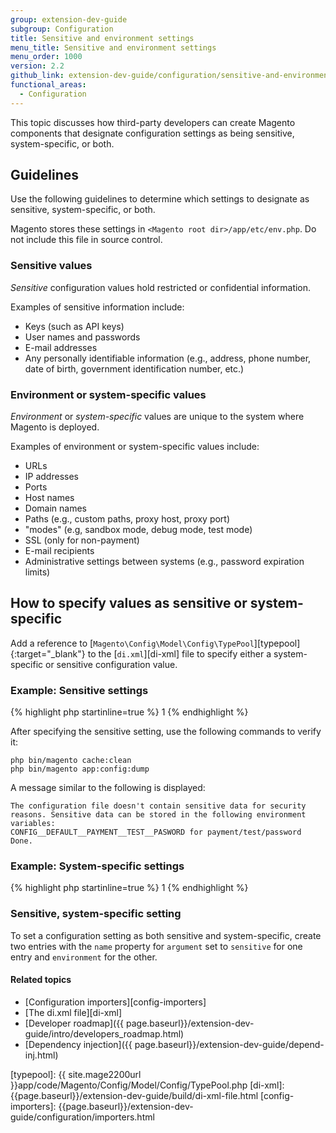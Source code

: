 ```yaml
---
group: extension-dev-guide
subgroup: Configuration
title: Sensitive and environment settings
menu_title: Sensitive and environment settings
menu_order: 1000
version: 2.2
github_link: extension-dev-guide/configuration/sensitive-and-environment-settings.md
functional_areas:
  - Configuration
---
```


This topic discusses how third-party developers can create Magento components that designate configuration settings as being sensitive, system-specific, or both.

## Guidelines

Use the following guidelines to determine which settings to designate as sensitive, system-specific, or both.

Magento stores these settings in `<Magento root dir>/app/etc/env.php`.
Do not include this file in source control.

### Sensitive values

_Sensitive_ configuration values hold restricted or confidential information.

Examples of sensitive information include:

*	Keys (such as API keys)
*	User names and passwords
*	E-mail addresses
*	Any personally identifiable information (e.g., address, phone number, date of birth, government identification number, etc.)

### Environment or system-specific values

_Environment_ or _system-specific_ values are unique to the system where Magento is deployed.

Examples of environment or system-specific values include:

*	URLs
*	IP addresses
*	Ports
*	Host names
*	Domain names
*	Paths (e.g., custom paths, proxy host, proxy port)
*	"modes" (e.g, sandbox mode, debug mode, test mode)
*	SSL (only for non-payment)
*	E-mail recipients
*	Administrative settings between systems (e.g., password expiration limits)

## How to specify values as sensitive or system-specific

Add a reference to [`Magento\Config\Model\Config\TypePool`][typepool]{:target="_blank"} to the [`di.xml`][di-xml] file to specify either a system-specific or sensitive configuration value.


### Example: Sensitive settings

{% highlight php startinline=true %}
<type name="Magento\Config\Model\Config\TypePool">
   <arguments>
      <argument name="sensitive" xsi:type="array">
         <item name="payment/test/password" xsi:type="string">1</item>
      </argument>
   </arguments>
</type>
{% endhighlight %}

After specifying the sensitive setting, use the following commands to verify it:

    php bin/magento cache:clean
    php bin/magento app:config:dump

A message similar to the following is displayed:

    The configuration file doesn't contain sensitive data for security reasons. Sensitive data can be stored in the following environment variables:
    CONFIG__DEFAULT__PAYMENT__TEST__PASWORD for payment/test/password
    Done.

### Example: System-specific settings

{% highlight php startinline=true %}
<type name="Magento\Config\Model\Config\TypePool">
   <arguments>
      <argument name="environment" xsi:type="array">
         <item name="catalog/search/searchengine/port" xsi:type="string">1</item>
      </argument>
   </arguments>
</type>
{% endhighlight %}

### Sensitive, system-specific setting

To set a configuration setting as both sensitive and system-specific, create two entries with the `name` property for `argument` set to `sensitive` for one entry and `environment` for the other.

#### Related topics

* [Configuration importers][config-importers]
*	[The di.xml file][di-xml]
*	[Developer roadmap]({{ page.baseurl}}/extension-dev-guide/intro/developers_roadmap.html)
*	[Dependency injection]({{ page.baseurl}}/extension-dev-guide/depend-inj.html)

[typepool]: {{ site.mage2200url }}app/code/Magento/Config/Model/Config/TypePool.php
[di-xml]: {{page.baseurl}}/extension-dev-guide/build/di-xml-file.html
[config-importers]: {{page.baseurl}}/extension-dev-guide/configuration/importers.html
